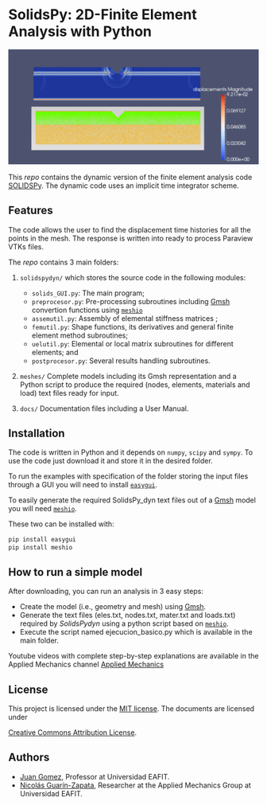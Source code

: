# SolidsPy: 2D-Finite Element Analysis with Python


![Dynamic response of V-shaped canyon.](./DOCS/images/canion.png)

This _repo_ contains the dynamic version of the finite element analysis code [SOLIDSPy](https://github.com/AppliedMechanics-EAFIT/SolidsPy).
The dynamic code uses an implicit time integrator scheme.

## Features
The code allows the user to find the displacement time histories for all the points in the mesh. The response is written into ready to process Paraview VTKs files.

The _repo_ contains 3 main folders:

1. `solidspydyn/` which stores the source code in the following modules:

    - `solids_GUI.py`: The main program;
    - `preprocesor.py`: Pre-processing subroutines including [Gmsh](http://gmsh.info/) convertion functions using [`meshio`](https://github.com/nschloe/meshio)
    - `assemutil.py`: Assembly of elemental stiffness matrices ;
    - `femutil.py`: Shape functions, its derivatives and general finite element method subroutines;
    - `uelutil.py`: Elemental or local matrix subroutines for different elements; and
    - `postprocesor.py`: Several results handling subroutines.

2. `meshes/` Complete models including its Gmsh representation and a Python script to produce the required
    (nodes, elements, materials and load) text files ready for input.

3. `docs/` Documentation files including a User Manual.

## Installation
The code is written in Python and it depends on `numpy`, `scipy` and `sympy`. To use the code just download it and store it in the desired folder.

To run the examples with specification of the folder storing the input files through a GUI you will need to install
[`easygui`](http://easygui.readthedocs.org/en/master/).

To easily generate the required SolidsPy_dyn text files out of a [Gmsh](http://gmsh.info/) model
you will need [`meshio`](https://github.com/nschloe/meshio).

These two can be installed with:

    pip install easygui
    pip install meshio

## How to run a simple model
After downloading, you can run an analysis in 3 easy steps:
- Create the model (i.e., geometry and mesh) using [Gmsh](http://gmsh.info/).
- Generate the text files (eles.txt, nodes.txt, mater.txt and loads.txt) required by _SolidsPydyn_ using
  a python script based on [`meshio`](https://github.com/nschloe/meshio).
- Execute the script named ejecucion_basico.py which is available in the main folder.

Youtube videos with complete step-by-step explanations are available in the Applied Mechanics channel [Applied Mechanics](https://www.youtube.com/channel/UCNhX9Z5wkEk_JhlSuIo8A4Q)

## License
This project is licensed under the
[MIT license](http://en.wikipedia.org/wiki/MIT_License). The documents are
licensed under

[Creative Commons Attribution License](http://creativecommons.org/licenses/by/4.0/).

## Authors
- [Juan Gomez](http://www.eafit.edu.co/docentes-investigadores/Paginas/juan-gomez.aspx),
    Professor at Universidad EAFIT.
- [Nicolás Guarín-Zapata](https://github.com/nicoguaro), Researcher at the Applied Mechanics Group
    at Universidad EAFIT.
